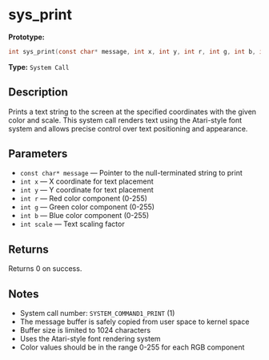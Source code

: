 sys_print
=========

**Prototype:**

```c
int sys_print(const char* message, int x, int y, int r, int g, int b, int scale);
```

**Type:** `System Call`

Description
-----------

Prints a text string to the screen at the specified coordinates with the given color and scale. This system call renders text using the Atari-style font system and allows precise control over text positioning and appearance.

Parameters
----------

*   `const char* message` — Pointer to the null-terminated string to print
*   `int x` — X coordinate for text placement
*   `int y` — Y coordinate for text placement  
*   `int r` — Red color component (0-255)
*   `int g` — Green color component (0-255)
*   `int b` — Blue color component (0-255)
*   `int scale` — Text scaling factor

Returns
-------

Returns 0 on success.

Notes
-----

- System call number: `SYSTEM_COMMAND1_PRINT` (1)
- The message buffer is safely copied from user space to kernel space
- Buffer size is limited to 1024 characters
- Uses the Atari-style font rendering system
- Color values should be in the range 0-255 for each RGB component
